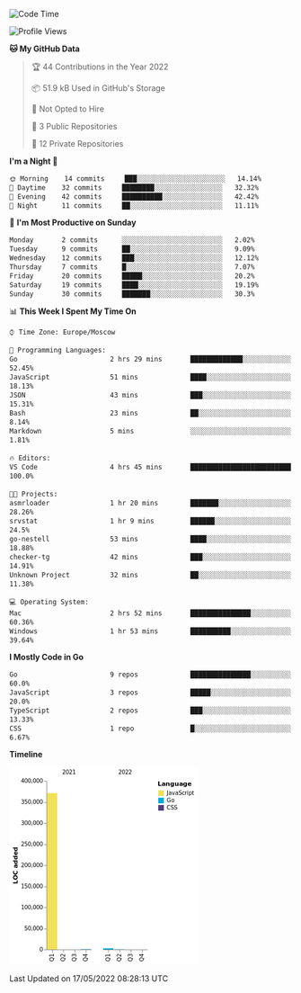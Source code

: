 <!--START_SECTION:waka-->
![Code Time](http://img.shields.io/badge/Code%20Time-303%20hrs%2021%20mins-blue)

![Profile Views](http://img.shields.io/badge/Profile%20Views-0-blue)

**🐱 My GitHub Data** 

> 🏆 44 Contributions in the Year 2022
 > 
> 📦 51.9 kB Used in GitHub's Storage 
 > 
> 🚫 Not Opted to Hire
 > 
> 📜 3 Public Repositories 
 > 
> 🔑 12 Private Repositories  
 > 
**I'm a Night 🦉** 

```text
🌞 Morning    14 commits     ███░░░░░░░░░░░░░░░░░░░░░░   14.14% 
🌆 Daytime    32 commits     ████████░░░░░░░░░░░░░░░░░   32.32% 
🌃 Evening    42 commits     ██████████░░░░░░░░░░░░░░░   42.42% 
🌙 Night      11 commits     ██░░░░░░░░░░░░░░░░░░░░░░░   11.11%

```
📅 **I'm Most Productive on Sunday** 

```text
Monday       2 commits      ░░░░░░░░░░░░░░░░░░░░░░░░░   2.02% 
Tuesday      9 commits      ██░░░░░░░░░░░░░░░░░░░░░░░   9.09% 
Wednesday    12 commits     ███░░░░░░░░░░░░░░░░░░░░░░   12.12% 
Thursday     7 commits      █░░░░░░░░░░░░░░░░░░░░░░░░   7.07% 
Friday       20 commits     █████░░░░░░░░░░░░░░░░░░░░   20.2% 
Saturday     19 commits     ████░░░░░░░░░░░░░░░░░░░░░   19.19% 
Sunday       30 commits     ███████░░░░░░░░░░░░░░░░░░   30.3%

```


📊 **This Week I Spent My Time On** 

```text
⌚︎ Time Zone: Europe/Moscow

💬 Programming Languages: 
Go                       2 hrs 29 mins       █████████████░░░░░░░░░░░░   52.45% 
JavaScript               51 mins             ████░░░░░░░░░░░░░░░░░░░░░   18.13% 
JSON                     43 mins             ███░░░░░░░░░░░░░░░░░░░░░░   15.31% 
Bash                     23 mins             ██░░░░░░░░░░░░░░░░░░░░░░░   8.14% 
Markdown                 5 mins              ░░░░░░░░░░░░░░░░░░░░░░░░░   1.81%

🔥 Editors: 
VS Code                  4 hrs 45 mins       █████████████████████████   100.0%

🐱‍💻 Projects: 
asmrloader               1 hr 20 mins        ███████░░░░░░░░░░░░░░░░░░   28.26% 
srvstat                  1 hr 9 mins         ██████░░░░░░░░░░░░░░░░░░░   24.5% 
go-nestell               53 mins             ████░░░░░░░░░░░░░░░░░░░░░   18.88% 
checker-tg               42 mins             ███░░░░░░░░░░░░░░░░░░░░░░   14.91% 
Unknown Project          32 mins             ██░░░░░░░░░░░░░░░░░░░░░░░   11.38%

💻 Operating System: 
Mac                      2 hrs 52 mins       ███████████████░░░░░░░░░░   60.36% 
Windows                  1 hr 53 mins        ██████████░░░░░░░░░░░░░░░   39.64%

```

**I Mostly Code in Go** 

```text
Go                       9 repos             ███████████████░░░░░░░░░░   60.0% 
JavaScript               3 repos             █████░░░░░░░░░░░░░░░░░░░░   20.0% 
TypeScript               2 repos             ███░░░░░░░░░░░░░░░░░░░░░░   13.33% 
CSS                      1 repo              █░░░░░░░░░░░░░░░░░░░░░░░░   6.67%

```


**Timeline**

![Chart not found](https://raw.githubusercontent.com/jeezft/jeezft/main/charts/bar_graph.png) 


 Last Updated on 17/05/2022 08:28:13 UTC
<!--END_SECTION:waka-->
